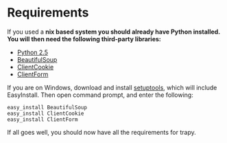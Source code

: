# Requirements #

If you used a **nix based system you should already have Python installed. You will then need the following third-party libraries:**

  * [Python 2.5](http://python.org)
  * [BeautifulSoup](http://crummy.com/software/BeautifulSoup)
  * [ClientCookie](http://wwwsearch.sourceforge.net/ClientCookie)
  * [ClientForm](http://wwwsearch.sourceforge.net/ClientForm)

If you are on Windows, download and install [setuptools](http://pypi.python.org/packages/2.5/s/setuptools/setuptools-0.6c8.win32-py2.5.exe#md5=963088fdb1c7332b1cbd4885876e077a), which will include EasyInstall. Then open command prompt, and enter the following:

```
easy_install BeautifulSoup
easy_install ClientCookie
easy_install ClientForm
```

If all goes well, you should now have all the requirements for trapy.